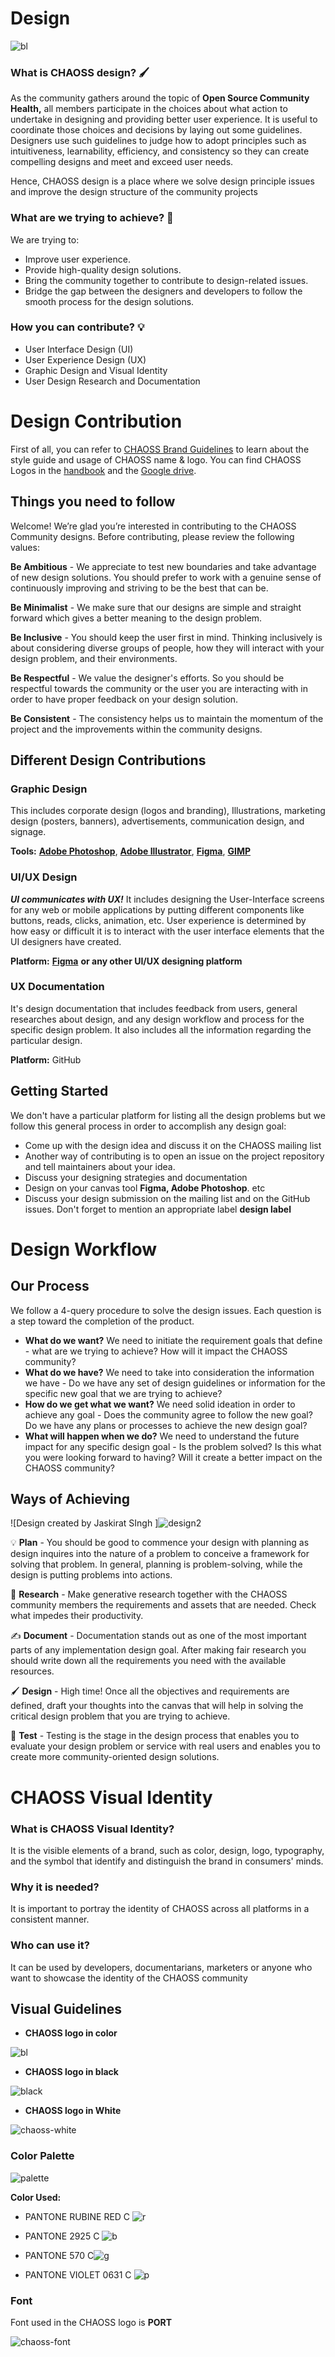 
# Design

![bl](https://user-images.githubusercontent.com/72370777/210440011-381aec02-0b2c-4a86-b4cd-0b96c6449a7e.png)


### What is CHAOSS design? 🖌 

As the community gathers around the topic of **Open Source Community Health,** all members participate in the choices about what action to undertake in designing and providing better user experience. It is useful to coordinate those choices and decisions by laying out some guidelines. Designers use such guidelines to judge how to adopt principles such as intuitiveness, learnability, efficiency, and consistency so they can create compelling designs and meet and exceed user needs.

Hence, CHAOSS design is a place where we solve design principle issues and improve the design structure of the community projects

### What are we trying to achieve? 🤔 

We are trying to:

* Improve user experience.
* Provide high-quality design solutions.
* Bring the community together to contribute to design-related issues.
* Bridge the gap between the designers and developers to follow the smooth process for the design solutions.

### How you can contribute? 💡 

* User Interface Design \(UI\)
* User Experience Design \(UX\)
* Graphic Design and Visual Identity
* User Design Research and Documentation

# Design Contribution

First of all, you can refer to [CHAOSS Brand Guidelines](https://docs.google.com/presentation/d/1BZSBa4Ttji95NTPwHcVjcu-CgiuwBezd/edit#slide=id.p2) to learn about the style guide and usage of CHAOSS name & logo. You can find CHAOSS Logos in the [handbook](../community-resources/logos/) and the [Google drive](https://drive.google.com/drive/u/0/folders/1hgx-Thy5zaE04hSitSkaFODSq-RslMFj).

## Things you need to follow

Welcome! We’re glad you’re interested in contributing to the CHAOSS Community designs. Before contributing, please review the following values:

**Be Ambitious** - We appreciate to test new boundaries and take advantage of new
 design solutions. You should prefer to work with a genuine sense of continuously
 improving and striving to be the best that can be. 

**Be Minimalist** - We make sure that our designs are simple and straight forward which gives a better meaning to the design problem.

**Be Inclusive** - You should keep the user first in mind. Thinking inclusively is about considering diverse groups of people, how they will interact with your design problem, and their environments.

**Be Respectful** - We value the designer's efforts. So you should be respectful towards the community or the user you are interacting with in order to have proper feedback on your design solution. 

**Be Consistent** - The consistency helps us to maintain the momentum of the project and the improvements within the community designs.

## Different Design Contributions

### Graphic Design

This includes corporate design (logos and branding), Illustrations, marketing design (posters, banners), advertisements, communication design, and signage.

**Tools:** [**Adobe Photoshop**](https://www.adobe.com/in/products/photoshop), [**Adobe Illustrator**](https://www.adobe.com/in/products/illustrator.html), [**Figma**](https://www.figma.com/), [**GIMP**](https://www.gimp.org/)

### UI/UX Design

_**UI communicates with UX!**_ It includes designing the User-Interface screens for any web or mobile applications by putting different components like buttons, reads, clicks, animation, etc. User experience is determined by how easy or difficult it is to interact with the user interface elements that the UI designers have created.

**Platform:** [**Figma**](https://www.figma.com/) **or any other UI/UX designing platform**

### UX Documentation

It's design documentation that includes feedback from users, general researches about design, and any design workflow and process for the specific design problem. It also includes all the information regarding the particular design.

**Platform:** GitHub

## Getting Started

We don't have a particular platform for listing all the design problems but we follow this general process in order to accomplish any design goal:

* Come up with the design idea and discuss it on the CHAOSS mailing list
* Another way of contributing is to open an issue on the project repository and tell maintainers about your idea.
* Discuss your designing strategies and documentation
* Design on your canvas tool **Figma, Adobe Photoshop**. etc
* Discuss your design submission on the mailing list and on the GitHub issues. Don't forget to mention an appropriate label **design label**

# Design Workflow

## Our Process

We follow a 4-query procedure to solve the design issues. Each question is a step toward the completion of the product.

* **What do we want?** We need to initiate the requirement goals that define - what are we trying to achieve? How will it impact the CHAOSS community? 
* **What do we have?** We need to take into consideration the information we have - Do we have any set of design guidelines or information for the specific new goal that we are trying to achieve? 
* **How do we get what we want?** We need solid ideation in order to achieve any goal - Does the community agree to follow the new goal? Do we have any plans or processes to achieve the new design goal? 
* **What will happen when we do?** We need to understand the future impact for any specific design goal - Is the problem solved? Is this what you were looking forward to having? Will it create a better impact on the CHAOSS community? 

## Ways of Achieving

![Design created by Jaskirat SIngh ]![design2](https://user-images.githubusercontent.com/72370777/210440434-91091caa-3301-4350-9a6d-237ac56a5367.png)


💡 **Plan** - You should be good to commence your design with planning as design inquires into the nature of a problem to conceive a framework for solving that problem. In general, planning is problem-solving, while the design is putting problems into actions.

🧐 **Research** - Make generative research together with the CHAOSS community members the requirements and assets that are needed. Check what impedes their productivity.

✍ **Document** - Documentation stands out as one of the most important parts of any implementation design goal. After making fair research you should write down all the requirements you need with the available resources.

🖌 **Design** - High time! Once all the objectives and requirements are defined, draft your thoughts into the canvas that will help in solving the critical design problem that you are trying to achieve.

🧪 **Test** - Testing is the stage in the design process that enables you to evaluate your design problem or service with real users and enables you to create more community-oriented design solutions.

# CHAOSS Visual Identity

### What is CHAOSS Visual Identity?

It is the visible elements of a brand, such as color, design, logo, typography, and the symbol that identify and distinguish the brand in consumers' minds.

### Why it is needed?

It is important to portray the identity of CHAOSS across all platforms in a consistent manner. 

### Who can use it?

It can be used by developers, documentarians, marketers or anyone who want to showcase the identity of the CHAOSS community

## Visual Guidelines

* **CHAOSS logo in color**

![bl](https://user-images.githubusercontent.com/72370777/210440640-e4a6510d-87e1-4463-a44d-d687378676bd.png)



* **CHAOSS logo in black**

![black](https://user-images.githubusercontent.com/72370777/210440769-2019851b-7de5-4c36-8a79-c4da58a48a71.svg)




* **CHAOSS logo in White**

![chaoss-white](https://user-images.githubusercontent.com/72370777/210440888-ee356aa0-26aa-4b5c-933f-aaddbd52df34.png)




### Color Palette

![palette](https://user-images.githubusercontent.com/72370777/210440981-64aadb7d-6d2c-4fca-a2bf-8a1f62b41cf1.png)


**Color Used:** 

* PANTONE RUBINE RED C ![r](https://user-images.githubusercontent.com/72370777/210441030-5a2b2422-ef81-41d5-a1c7-f66a68d9c830.png)
* PANTONE 2925 C
![b](https://user-images.githubusercontent.com/72370777/210441280-4545f688-03e7-47cd-a5bb-e8e475c4f73e.png)

* PANTONE 570 C![g](https://user-images.githubusercontent.com/72370777/210441596-b4a7d53f-1847-4f33-a6e8-cfda5ac262be.png)

* PANTONE VIOLET 0631 C ![p](https://user-images.githubusercontent.com/72370777/210441768-631419b2-52e3-4723-b0fe-c9a5e4922fa0.png)


### Font

Font used in the CHAOSS logo is **PORT**


![chaoss-font](https://user-images.githubusercontent.com/72370777/210441908-6b65ccee-b31e-49c8-ad9f-75f7a3d40d8e.png)

